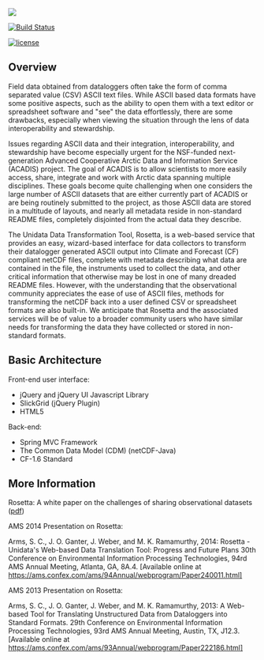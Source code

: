 
<img src="http://www.unidata.ucar.edu/images/logos/rosetta-150x150.png">

[![Build Status](https://travis-ci.org/Unidata/rosetta.svg?branch=master)](https://travis-ci.org/Unidata/rosetta)

[![license](https://img.shields.io/github/license/unidata/rosetta.svg)](https://opensource.org/licenses/BSD-3-Clause)


Overview
--------

Field data obtained from dataloggers often take the form of comma separated value (CSV) ASCII text files. While ASCII
based data formats have some positive aspects, such as the ability to open them with a text editor or spreadsheet
software and "see" the data effortlessly, there are some drawbacks, especially when viewing the situation through the
lens of data interoperability and stewardship.

Issues regarding ASCII data and their integration, interoperability, and stewardship have become especially urgent for
the NSF-funded next-generation Advanced Cooperative Arctic Data and Information Service (ACADIS) project. The goal of
ACADIS is to allow scientists to more easily access, share, integrate and work with Arctic data spanning multiple
disciplines. These goals become quite challenging when one considers the large number of ASCII datasets that are either
currently part of ACADIS or are being routinely submitted to the project, as those ASCII data are stored in a multitude
of layouts, and nearly all metadata reside in non-standard README files, completely disjointed from the actual data they
describe.

The Unidata Data Transformation Tool, Rosetta, is a web-based service that provides an easy, wizard-based interface for
data collectors to transform their datalogger generated ASCII output into Climate and Forecast (CF) compliant netCDF
files, complete with metadata describing what data are contained in the file, the instruments used to collect the data,
and other critical information that otherwise may be lost in one of many dreaded README files. However, with the
understanding that the observational community appreciates the ease of use of ASCII files, methods for transforming the
netCDF back into a user defined CSV or spreadsheet formats are also built-in. We anticipate that Rosetta and the
associated services will be of value to a broader community users who have similar needs for transforming the data they
have collected or stored in non-standard formats.

Basic Architecture
------------------

Front-end user interface:

* jQuery and jQuery UI Javascript Library
* SlickGrid (jQuery Plugin)
* HTML5

Back-end:

* Spring MVC Framework
* The Common Data Model (CDM) (netCDF-Java)
* CF-1.6 Standard

## More Information ##
Rosetta: A white paper on the challenges of sharing observational datasets ([pdf](http://www.unidata.ucar.edu/software/pzhta/files/rosetta_whitepaper.pdf))

AMS 2014 Presentation on Rosetta:

Arms, S. C., J. O. Ganter, J. Weber, and M. K. Ramamurthy, 2014: Rosetta - Unidata's 
Web-based Data Translation Tool: Progress and Future Plans 30th Conference on 
Environmental Information Processing Technologies, 94rd AMS Annual Meeting, Atlanta, GA,
8A.4. [Available online at https://ams.confex.com/ams/94Annual/webprogram/Paper240011.html]

AMS 2013 Presentation on Rosetta:

Arms, S. C., J. O. Ganter, J. Weber, and M. K. Ramamurthy, 2013: A Web-based Tool for Translating
Unstructured Data from Dataloggers into Standard Formats. 29th Conference on Environmental Information
Processing Technologies, 93rd AMS Annual Meeting, Austin, TX, J12.3. [Available online at
https://ams.confex.com/ams/93Annual/webprogram/Paper222186.html]
